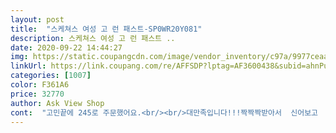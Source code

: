 ```yaml
---
layout: post 
title:  "스케쳐스 여성 고 런 패스트-SP0WR20Y081" 
description: 스케쳐스 여성 고 런 패스트 ..
date: 2020-09-22 14:44:27 
img: https://static.coupangcdn.com/image/vendor_inventory/c97a/9977ceaabca9e39194ab31ab0a6d3b18b017cfec04cdb497bd03b08dae4a.jpg 
linkUrl: https://link.coupang.com/re/AFFSDP?lptag=AF3600438&subid=ahnPublicAsk&pageKey=1960315712&itemId=3331678829&vendorItemId=71265177453&traceid=V0-113-c073b9597b4c65b9 
categories: [1007] 
color: F361A6 
price: 32770 
author: Ask View Shop 
cont:  "고민끝에 245로 주문했어요.<br/><br/>대만족입니다!!!짝짝짝받아서  신어보고  바로  한켤레  더시켰어요!!제가 찾던신발이에욧!!양말신은듯  불편한곳이 없어요말해뭐해요신어보시면 제말을  이해하실거에요!!굿쵸이스♡♡♡<br/>살짝 여유있긴 하지만 오히려 전 신고 벗기가 편해서<br/>스케쳐스는 발이 편해 여러 시리즈를 신고 있어요.<br/><br/>원래 240 신는데 발등이 높은편이라<br/>이 제품도 발 편히 잘 신을수 있을것 같아요.<br/><br/>이건 입구가 고정인 제품이라<br/>좋은것 같아요.<br/><br/>카페에서 아르바이트를 하고 있는데 일할 때 신을 용도로 구매했어요.<br/> 우선 정말 가볍고 발에 통풍이 잘 되는 느낌이라 좋아요 ㅎㅎ 다만 스포츠 신발이고 통풍이 잘 되게 하기 위한 용도라 그런지 발에 물이 묻으면 금세 축축해져요.<br/> 물론 금방 마르기는 하지만요.<br/> 행사가로 산거라 그럭저럭 만족하며 잘 신고 있습니다 ㅎㅎ<br/>" 
---
```

